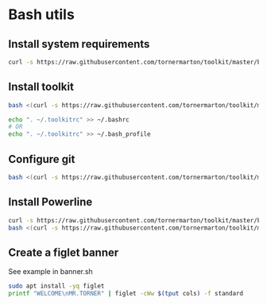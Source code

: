 # Bash utils

## Install system requirements
```bash
curl -s https://raw.githubusercontent.com/tornermarton/toolkit/master/bash/requirements/system.txt | grep -vE '^#' | xargs sudo apt install -yq
```

## Install toolkit

```bash
bash <(curl -s https://raw.githubusercontent.com/tornermarton/toolkit/master/bash/install.sh) > ~/.toolkitrc
```

```bash
echo ". ~/.toolkitrc" >> ~/.bashrc
# OR
echo ". ~/.toolkitrc" >> ~/.bash_profile
```

## Configure git
```bash
bash <(curl -s https://raw.githubusercontent.com/tornermarton/toolkit/master/bash/configure/git.sh | grep -vE '^#')
```

## Install Powerline

```bash
curl -s https://raw.githubusercontent.com/tornermarton/toolkit/master/bash/requirements/powerline.txt | grep -vE '^#' | xargs pip3 install
bash <(curl -s https://raw.githubusercontent.com/tornermarton/toolkit/master/bash/configure/powerline.sh | grep -vE '^#')
```

## Create a figlet banner

See example in banner.sh
```bash
sudo apt install -yq figlet
printf "WELCOME\nMR.TORNER" | figlet -cWw $(tput cols) -f standard
```

